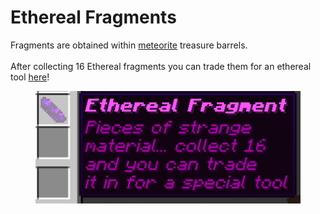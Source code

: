 # Ethereal Fragments

Fragments are obtained within [meteorite](https://docs.playtheatria.com/meteorites) treasure barrels.\
\
After collecting 16 Ethereal fragments you can trade them for an ethereal tool [here](https://discord.gg/GxD9msKtZD)!

<figure><img src="../.gitbook/assets/image (12).png" alt=""><figcaption></figcaption></figure>

